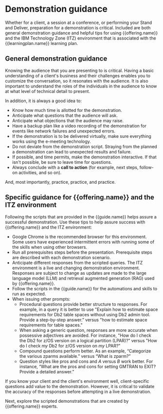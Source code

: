 # Demonstration guidance
Whether for a client, a session at a conference, or performing your Stand and Deliver, preparation for a demonstration is critical. Included are both general demonstration guidance and helpful tips for using {{offering.name}} and the IBM Technology Zone (ITZ) environment that is associated with the {{learningplan.name}} learning plan.

## General demonstration guidance
Knowing the audience that you are presenting to is critical. Having a basic understanding of a client's business and their challenges enables you to customize the conversation, so it resonates with the audience. It is also important to understand the roles of the individuals in the audience to know at what level of technical detail to present.

In addition, it is always a good idea to:

- Know how much time is allotted for the demonstration.
- Anticipate what questions that the audience will ask.
- Anticipate what objections that the audience may raise.
- Have a backup plan like a video recording of the demonstration for events like network failures and unexpected errors.
- If the demonstration is to be delivered virtually, make sure everything works using the e-meeting technology.
- Do not deviate from the demonstration script. Straying from the planned a demonstration can lead to unexpected results and failure.
- If possible, and time permits, make the demonstration interactive. If that isn't possible, be sure to leave time for questions.
- Always conclude with a **call to action** (for example, next steps, follow-on activities, and so on).

And, most importantly, practice, practice, and practice.

## Specific guidance for {{offering.name}} and the ITZ environment
Following the scripts that are provided in the {{guide.name}} helps assure a successful demonstration. Use these tips to help assure success with {{offering.name}} and the ITZ environment:

- Google Chrome is the recommended browser for this environment. Some users have experienced intermittent errors with running some of the skills when using other browsers.
- Run all prerequisites steps before the presentation. Prerequisite steps are described with each demonstration scenario.
- Anticipate different responses from the scripted queries. The ITZ environment is a live and changing demonstration environment. Responses are subject to change as updates are made to the large language model (LLM) and retrieval augmented generation (RAG) used by {{offering.name}}.
- Follow the scripts in the {{guide.name}} for the automations and skills to run as expected. 
- When issuing other prompts:
  - Procedural questions provide better structure to responses. For example, in a query it is better to use "Explain how to estimate space requirements for Db2 table spaces without using Db2 admin tool. Provide a step-by-step answer.” versus "how to estimate space requirements for table spaces."
  - When asking a generic question, responses are more accurate when possessive adjectives are avoided. For instance, "How do I check the Db2 for z/OS version on a logical partition (LPAR)?” versus "How do I check *my* Db2 for z/OS version on *my* LPAR?”
  - Compound questions perform better. As an example, “Categorize the various zparms available.” versus “What is zparm?”
  - Question styles like pros and cons and *A* versus *B* work better. For instance, “What are the pros and cons for setting GMTRAN to EXIT? Provide a detailed answer.”

If you know your client and the client's environment well, client-specific questions add value to the demonstration. However, it is critical to validate the accuracy of the responses before attempting in a live demonstration.

Next, explore the scripted demonstrations that are created by {{offering.name}} experts.
